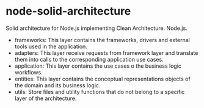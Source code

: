 # node-solid-architecture
Solid architecture for Node.js implementing Clean Architecture. Node.js.
- frameworks: This layer contains the frameworks, drivers and external tools used in the application.
- adapters: This layer receive requests from framework layer and translate them into calls to the corresponding application use cases.
- application: This layer contains the use cases o the business logic workflows.
- entities: This layer contains the conceptual representations objects of the domain and its business logic.
- utils: Store files and utility functions that do not belong to a specific layer of the architecture.